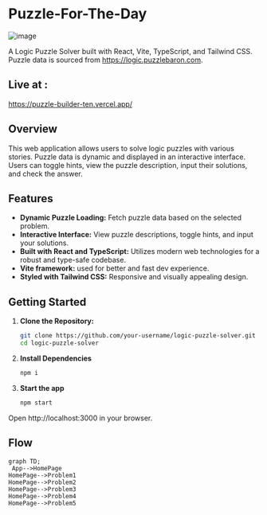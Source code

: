 # Puzzle-For-The-Day

![image](https://github.com/karnking/puzzle-builder/assets/68837552/6502c32a-ba8a-4373-b16b-95e1d73c4ce9)

A Logic Puzzle Solver built with React, Vite, TypeScript, and Tailwind CSS. Puzzle data is sourced from https://logic.puzzlebaron.com.

## Live at :
https://puzzle-builder-ten.vercel.app/
## Overview

This web application allows users to solve logic puzzles with various stories. Puzzle data is dynamic and displayed in an interactive interface. Users can toggle hints, view the puzzle description, input their solutions, and check the answer.

## Features

- **Dynamic Puzzle Loading:** Fetch puzzle data based on the selected problem.
- **Interactive Interface:** View puzzle descriptions, toggle hints, and input your solutions.
- **Built with React and TypeScript:** Utilizes modern web technologies for a robust and type-safe codebase.
- **Vite framework:** used for better and fast dev experience.
- **Styled with Tailwind CSS:** Responsive and visually appealing design.

## Getting Started

1. **Clone the Repository:**

   ```bash
   git clone https://github.com/your-username/logic-puzzle-solver.git
   cd logic-puzzle-solver
2. **Install Dependencies**
   ```bash
   npm i
3. **Start the app**
   ```bash
   npm start 
  Open http://localhost:3000 in your browser.
   
## Flow

```mermaid
graph TD;
 App-->HomePage
HomePage-->Problem1
HomePage-->Problem2
HomePage-->Problem3
HomePage-->Problem4
HomePage-->Problem5
```

